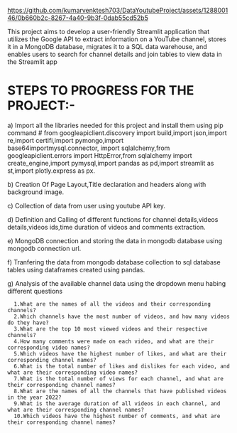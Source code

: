 

https://github.com/kumarvenktesh703/DataYoutubeProject/assets/128800146/0b660b2c-8267-4a40-9b3f-0dab55cd52b5

This project aims to develop a user-friendly Streamlit application that utilizes the Google API to extract information on a YouTube channel, stores it in a MongoDB database, migrates it to a SQL data warehouse, and enables users to search for channel details and join tables to view data in the Streamlit app

# STEPS TO PROGRESS FOR THE PROJECT:-
a) Import all the libraries needed for this project and install them using pip command
      # from googleapiclient.discovery import build,import json,import re,import certifi,import pymongo,import             
         base64importmysql.connector,
       import sqlalchemy,from googleapiclient.errors import HttpError,from sqlalchemy import create_engine,import pymysql,import pandas 
       as pd,import streamlit as st,import plotly.express as px.
       
b) Creation Of Page Layout,Title declaration and headers along with background image.

c) Collection of data from user using youtube API key.

d) Definition and Calling of different functions for channel details,videos details,videos ids,time duration of videos and comments           extraction.

e) MongoDB connection and storing the data in mongodb database using mongodb connection url.

f) Tranfering the data from mongodb database collection to sql database tables using dataframes created using pandas.

g) Analysis of the available channel data using the dropdown menu habing different questions

      1.What are the names of all the videos and their corresponding channels?
      2.Which channels have the most number of videos, and how many videos do they have?
      3.What are the top 10 most viewed videos and their respective channels?
      4.How many comments were made on each video, and what are their corresponding video names?
      5.Which videos have the highest number of likes, and what are their corresponding channel names?
      6.What is the total number of likes and dislikes for each video, and what are their corresponding video names?
      7.What is the total number of views for each channel, and what are their corresponding channel names?
      8.What are the names of all the channels that have published videos in the year 2022?
      9.What is the average duration of all videos in each channel, and what are their corresponding channel names?
      10.Which videos have the highest number of comments, and what are their corresponding channel names?
